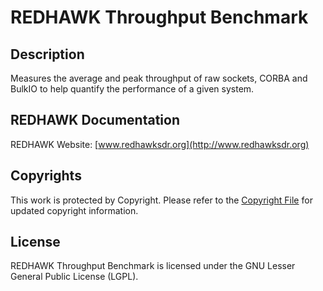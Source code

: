 # REDHAWK Throughput Benchmark

## Description

Measures the average and peak throughput of raw sockets, CORBA and BulkIO to help quantify the performance of a given system.

## REDHAWK Documentation

REDHAWK Website: [www.redhawksdr.org](http://www.redhawksdr.org)

## Copyrights

This work is protected by Copyright. Please refer to the [Copyright File](COPYRIGHT) for updated copyright           information.

## License

REDHAWK Throughput Benchmark is licensed under the GNU Lesser General Public License (LGPL).

